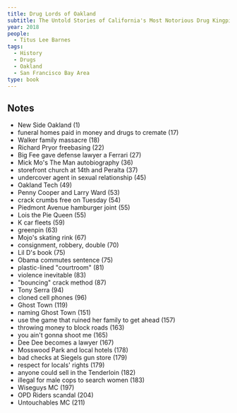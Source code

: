 ```yaml
---
title: Drug Lords of Oakland
subtitle: The Untold Stories of California's Most Notorious Drug Kingpins of the 1970s, 80s and 90s
year: 2018
people:
  - Titus Lee Barnes
tags:
  - History
  - Drugs
  - Oakland
  - San Francisco Bay Area
type: book
---
```


## Notes
- New Side Oakland  (1)
- funeral homes paid in money and drugs to cremate  (17)
- Walker family massacre  (18)
- Richard Pryor freebasing  (22)
- Big Fee gave defense lawyer a Ferrari  (27)
- Mick Mo's The Man autobiography  (36)
- storefront church at 14th and Peralta  (37)
- undercover agent in sexual relationship  (45)
- Oakland Tech  (49)
- Penny Cooper and Larry Ward  (53)
- crack crumbs free on Tuesday  (54)
- Piedmont Avenue hamburger joint  (55)
- Lois the Pie Queen  (55)
- K car fleets  (59)
- greenpin  (63)
- Mojo's skating rink  (67)
- consignment, robbery, double  (70)
- Lil D's book  (75)
- Obama commutes sentence  (75)
- plastic-lined "courtroom"  (81)
- violence inevitable  (83)
- "bouncing" crack method  (87)
- Tony Serra  (94)
- cloned cell phones  (96)
- Ghost Town  (119)
- naming Ghost Town  (151)
- use the game that ruined her family to get ahead  (157)
- throwing money to block roads  (163)
- you ain't gonna shoot me  (165)
- Dee Dee becomes a lawyer  (167)
- Mosswood Park and local hotels  (178)
- bad checks at Siegels gun store  (179)
- respect for locals' rights  (179)
- anyone could sell in the Tenderloin  (182)
- illegal for male cops to search women  (183)
- Wiseguys MC  (197)
- OPD Riders scandal  (204)
- Untouchables MC  (211)

